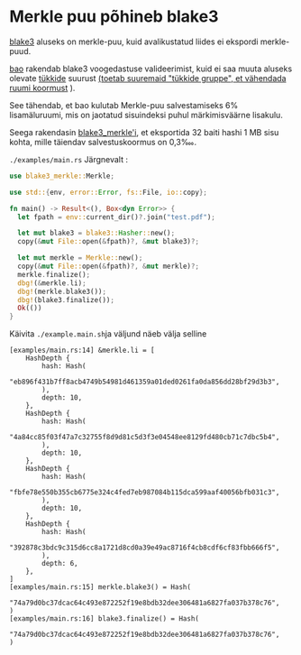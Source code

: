 # Merkle puu põhineb blake3

[blake3](https://github.com/BLAKE3-team/BLAKE3) aluseks on merkle-puu, kuid avalikustatud liides ei ekspordi merkle-puud.

[bao](https://github.com/oconnor663/bao) rakendab blake3 voogedastuse valideerimist, kuid ei saa muuta aluseks olevate [tükkide](https://github.com/oconnor663/bao/issues/34) suurust [(toetab suuremaid "tükkide gruppe", et vähendada ruumi koormust](https://github.com/oconnor663/bao/issues/34) ).

See tähendab, et bao kulutab Merkle-puu salvestamiseks 6% lisamäluruumi, mis on jaotatud sisuindeksi puhul märkimisväärne lisakulu.

Seega rakendasin [blake3_merkle'i](https://github.com/rmw-lib/blake3_merkle), et eksportida 32 baiti hashi 1 MB sisu kohta, mille täiendav salvestuskoormus on 0,3‱.

`./examples/main.rs` Järgnevalt :

```rust
use blake3_merkle::Merkle;

use std::{env, error::Error, fs::File, io::copy};

fn main() -> Result<(), Box<dyn Error>> {
  let fpath = env::current_dir()?.join("test.pdf");

  let mut blake3 = blake3::Hasher::new();
  copy(&mut File::open(&fpath)?, &mut blake3)?;

  let mut merkle = Merkle::new();
  copy(&mut File::open(&fpath)?, &mut merkle)?;
  merkle.finalize();
  dbg!(&merkle.li);
  dbg!(merkle.blake3());
  dbg!(blake3.finalize());
  Ok(())
}
```

Käivita `./example.main.sh`ja väljund näeb välja selline

```
[examples/main.rs:14] &merkle.li = [
    HashDepth {
        hash: Hash(
            "eb896f431b7ff8acb4749b54981d461359a01ded0261fa0da856dd28bf29d3b3",
        ),
        depth: 10,
    },
    HashDepth {
        hash: Hash(
            "4a84cc85f03f47a7c32755f8d9d81c5d3f3e04548ee8129fd480cb71c7dbc5b4",
        ),
        depth: 10,
    },
    HashDepth {
        hash: Hash(
            "fbfe78e550b355cb6775e324c4fed7eb987084b115dca599aaf40056bfb031c3",
        ),
        depth: 10,
    },
    HashDepth {
        hash: Hash(
            "392878c3bdc9c315d6cc8a1721d8cd0a39e49ac8716f4cb8cdf6cf83fbb666f5",
        ),
        depth: 6,
    },
]
[examples/main.rs:15] merkle.blake3() = Hash(
    "74a79d0bc37dcac64c493e872252f19e8bdb32dee306481a6827fa037b378c76",
)
[examples/main.rs:16] blake3.finalize() = Hash(
    "74a79d0bc37dcac64c493e872252f19e8bdb32dee306481a6827fa037b378c76",
)
```